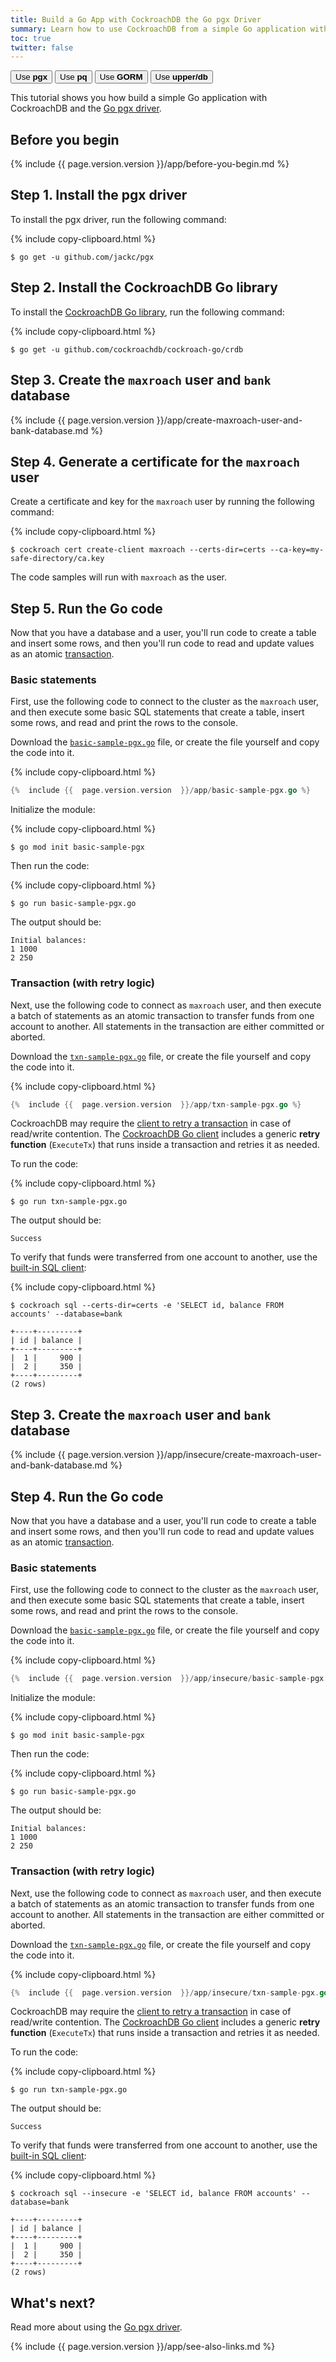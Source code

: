 ```yaml
---
title: Build a Go App with CockroachDB the Go pgx Driver
summary: Learn how to use CockroachDB from a simple Go application with the Go pgx driver.
toc: true
twitter: false
---
```


<div class="filters filters-big clearfix">
    <a href="build-a-go-app-with-cockroachdb.html"><button class="filter-button current">Use <strong>pgx</strong></button></a>
    <a href="build-a-go-app-with-cockroachdb-pq.html"><button class="filter-button">Use <strong>pq</strong></button></a>
    <a href="build-a-go-app-with-cockroachdb-gorm.html"><button class="filter-button">Use <strong>GORM</strong></button></a>
    <a href="build-a-go-app-with-cockroachdb-upperdb.html"><button class="filter-button">Use <strong>upper/db</strong></button></a>
</div>

This tutorial shows you how build a simple Go application with CockroachDB and the [Go pgx driver](https://pkg.go.dev/github.com/jackc/pgx).

## Before you begin

{%  include {{ page.version.version }}/app/before-you-begin.md %}

## Step 1. Install the pgx driver

To install the pgx driver, run the following command:

{%  include copy-clipboard.html %}
~~~ shell
$ go get -u github.com/jackc/pgx
~~~

## Step 2. Install the CockroachDB Go library

To install the [CockroachDB Go library](https://pkg.go.dev/github.com/cockroachdb/cockroach-go/crdb), run the following command:

{%  include copy-clipboard.html %}
~~~ shell
$ go get -u github.com/cockroachdb/cockroach-go/crdb
~~~

<section class="filter-content" markdown="1" data-scope="secure">

## Step 3. Create the `maxroach` user and `bank` database

{%  include {{ page.version.version }}/app/create-maxroach-user-and-bank-database.md %}

## Step 4. Generate a certificate for the `maxroach` user

Create a certificate and key for the `maxroach` user by running the following command:

{%  include copy-clipboard.html %}
~~~ shell
$ cockroach cert create-client maxroach --certs-dir=certs --ca-key=my-safe-directory/ca.key
~~~

The code samples will run with `maxroach` as the user.

## Step 5. Run the Go code

Now that you have a database and a user, you'll run code to create a table and insert some rows, and then you'll run code to read and update values as an atomic [transaction](transactions.html).

### Basic statements

First, use the following code to connect to the cluster as the `maxroach` user, and then execute some basic SQL statements that create a table, insert some rows, and read and print the rows to the console.

Download the <a href="https://raw.githubusercontent.com/cockroachdb/docs/master/_includes/{{  page.version.version  }}/app/basic-sample-pgx.go" download><code>basic-sample-pgx.go</code></a> file, or create the file yourself and copy the code into it.

{%  include copy-clipboard.html %}
~~~ go
{%  include {{  page.version.version  }}/app/basic-sample-pgx.go %}
~~~

Initialize the module:

{%  include copy-clipboard.html %}
~~~ shell
$ go mod init basic-sample-pgx
~~~

Then run the code:

{%  include copy-clipboard.html %}
~~~ shell
$ go run basic-sample-pgx.go
~~~

The output should be:

~~~
Initial balances:
1 1000
2 250
~~~

### Transaction (with retry logic)

Next, use the following code to connect as `maxroach` user, and then execute a batch of statements as an atomic transaction to transfer funds from one account to another. All statements in the transaction are either committed or aborted.

Download the <a href="https://raw.githubusercontent.com/cockroachdb/docs/master/_includes/{{  page.version.version  }}/app/txn-sample-pgx.go" download><code>txn-sample-pgx.go</code></a> file, or create the file yourself and copy the code into it.

{%  include copy-clipboard.html %}
~~~ go
{%  include {{  page.version.version  }}/app/txn-sample-pgx.go %}
~~~

CockroachDB may require the [client to retry a transaction](transactions.html#transaction-retries) in case of read/write contention. The [CockroachDB Go client](https://github.com/cockroachdb/cockroach-go) includes a generic **retry function** (`ExecuteTx`) that runs inside a transaction and retries it as needed.

To run the code:

{%  include copy-clipboard.html %}
~~~ shell
$ go run txn-sample-pgx.go
~~~

The output should be:

~~~
Success
~~~

To verify that funds were transferred from one account to another, use the [built-in SQL client](cockroach-sql.html):

{%  include copy-clipboard.html %}
~~~ shell
$ cockroach sql --certs-dir=certs -e 'SELECT id, balance FROM accounts' --database=bank
~~~

~~~
+----+---------+
| id | balance |
+----+---------+
|  1 |     900 |
|  2 |     350 |
+----+---------+
(2 rows)
~~~

</section>

<section class="filter-content" markdown="1" data-scope="insecure">

## Step 3. Create the `maxroach` user and `bank` database

{%  include {{ page.version.version }}/app/insecure/create-maxroach-user-and-bank-database.md %}

## Step 4. Run the Go code

Now that you have a database and a user, you'll run code to create a table and insert some rows, and then you'll run code to read and update values as an atomic [transaction](transactions.html).

### Basic statements

First, use the following code to connect to the cluster as the `maxroach` user, and then execute some basic SQL statements that create a table, insert some rows, and read and print the rows to the console.

Download the <a href="https://raw.githubusercontent.com/cockroachdb/docs/master/_includes/{{  page.version.version  }}/app/insecure/basic-sample-pgx.go" download><code>basic-sample-pgx.go</code></a> file, or create the file yourself and copy the code into it.

{%  include copy-clipboard.html %}
~~~ go
{%  include {{  page.version.version  }}/app/insecure/basic-sample-pgx.go %}
~~~

Initialize the module:

{%  include copy-clipboard.html %}
~~~ shell
$ go mod init basic-sample-pgx
~~~

Then run the code:

{%  include copy-clipboard.html %}
~~~ shell
$ go run basic-sample-pgx.go
~~~

The output should be:

~~~
Initial balances:
1 1000
2 250
~~~

### Transaction (with retry logic)

Next, use the following code to connect as `maxroach` user, and then execute a batch of statements as an atomic transaction to transfer funds from one account to another. All statements in the transaction are either committed or aborted.

Download the <a href="https://raw.githubusercontent.com/cockroachdb/docs/master/_includes/{{  page.version.version  }}/app/insecure/txn-sample-pgx.go" download><code>txn-sample-pgx.go</code></a> file, or create the file yourself and copy the code into it.

{%  include copy-clipboard.html %}
~~~ go
{%  include {{  page.version.version  }}/app/insecure/txn-sample-pgx.go %}
~~~

CockroachDB may require the [client to retry a transaction](transactions.html#transaction-retries) in case of read/write contention. The [CockroachDB Go client](https://github.com/cockroachdb/cockroach-go) includes a generic **retry function** (`ExecuteTx`) that runs inside a transaction and retries it as needed.

To run the code:

{%  include copy-clipboard.html %}
~~~ shell
$ go run txn-sample-pgx.go
~~~

The output should be:

~~~
Success
~~~

To verify that funds were transferred from one account to another, use the [built-in SQL client](cockroach-sql.html):

{%  include copy-clipboard.html %}
~~~ shell
$ cockroach sql --insecure -e 'SELECT id, balance FROM accounts' --database=bank
~~~

~~~
+----+---------+
| id | balance |
+----+---------+
|  1 |     900 |
|  2 |     350 |
+----+---------+
(2 rows)
~~~

</section>

## What's next?

Read more about using the [Go pgx driver](https://pkg.go.dev/github.com/jackc/pgx?tab=doc).

{%  include {{  page.version.version  }}/app/see-also-links.md %}
